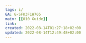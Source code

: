 ```yaml
---
tags: i/ 
GA: G-SFK3F1H705
main: [[010_Guide]]
link: 
created: 2022-08-14T01:27:18+02:00
updated: 2022-08-14T12:49:48+02:00
---
```




